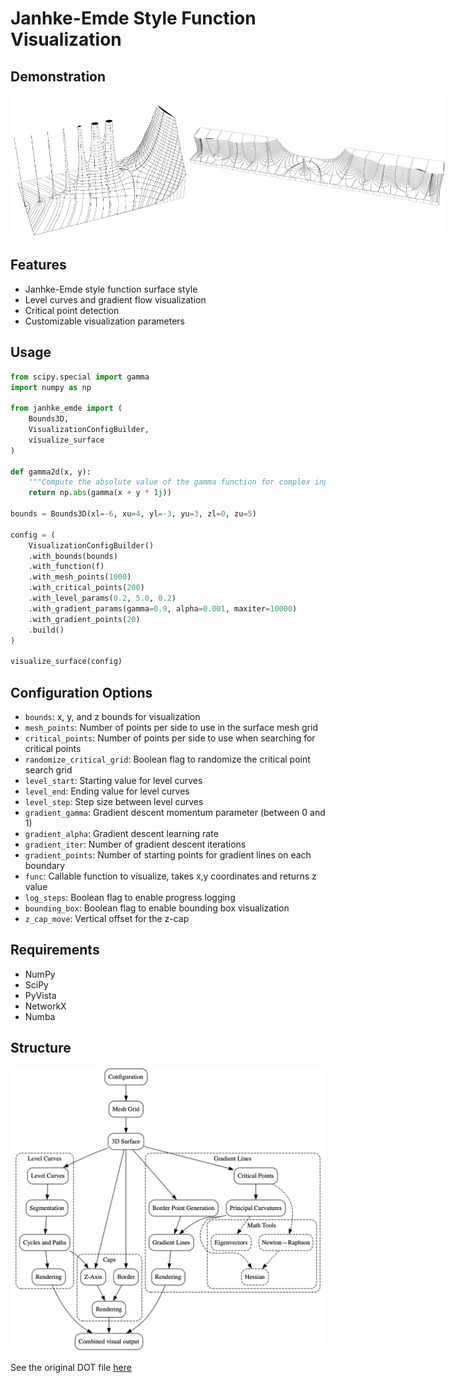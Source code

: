 # Janhke-Emde Style Function Visualization

## Demonstration

<p style="display: flex; align-items: center; justify-content: space-around;">
  <img src="images/gamma.png" height="230" />
  <img src="images/zeta.png" height="230" />
</p>

## Features

- Janhke-Emde style function surface style
- Level curves and gradient flow visualization
- Critical point detection
- Customizable visualization parameters

## Usage

```python
from scipy.special import gamma
import numpy as np

from janhke_emde import (
    Bounds3D,
    VisualizationConfigBuilder,
    visualize_surface
)

def gamma2d(x, y):
    """Compute the absolute value of the gamma function for complex input x + yi."""
    return np.abs(gamma(x + y * 1j))

bounds = Bounds3D(xl=-6, xu=4, yl=-3, yu=3, zl=0, zu=5)

config = (
    VisualizationConfigBuilder()
    .with_bounds(bounds)
    .with_function(f)
    .with_mesh_points(1000)
    .with_critical_points(200)
    .with_level_params(0.2, 5.0, 0.2)
    .with_gradient_params(gamma=0.9, alpha=0.001, maxiter=10000)
    .with_gradient_points(20)
    .build()
)

visualize_surface(config)
```

## Configuration Options

- `bounds`: x, y, and z bounds for visualization
- `mesh_points`: Number of points per side to use in the surface mesh grid
- `critical_points`: Number of points per side to use when searching for critical points
- `randomize_critical_grid`: Boolean flag to randomize the critical point search grid
- `level_start`: Starting value for level curves
- `level_end`: Ending value for level curves
- `level_step`: Step size between level curves
- `gradient_gamma`: Gradient descent momentum parameter (between 0 and 1)
- `gradient_alpha`: Gradient descent learning rate
- `gradient_iter`: Number of gradient descent iterations
- `gradient_points`: Number of starting points for gradient lines on each boundary
- `func`: Callable function to visualize, takes x,y coordinates and returns z value
- `log_steps`: Boolean flag to enable progress logging
- `bounding_box`: Boolean flag to enable bounding box visualization
- `z_cap_move`: Vertical offset for the z-cap

## Requirements

- NumPy
- SciPy
- PyVista
- NetworkX
- Numba

## Structure

![Structure diagram](images/structure.png)

See the original DOT file [here](images/structure.dot)
